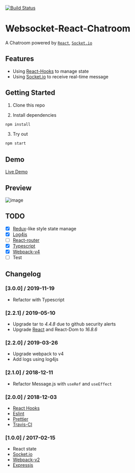 [![Build Status](https://travis-ci.org/ymyqwe/Websocket-React-Chatroom.svg?branch=master)](https://travis-ci.org/ymyqwe/Websocket-React-Chatroom)

# Websocket-React-Chatroom

A Chatroom powered by [`React`](https://reactjs.org/), [`Socket.io`](https://socket.io/)

## Features

- Using [React-Hooks](https://reactjs.org/docs/hooks-intro.html) to manage state
- Using [Socket.io](https://socket.io/) to receive real-time message

## Getting Started

1. Clone this repo

2. Install dependencies

```bash
npm install
```

3. Try out

```bash
npm start
```

## Demo

[Live Demo](http://chat.yumingyuan.me)

## Preview

![image](https://github.com/ymyqwe/Websocket-React-Chatroom/raw/master/chat.gif)

## TODO

- [x] [Redux](https://github.com/reduxjs/redux)-like style state manage
- [x] [Log4js](https://github.com/log4js-node/log4js-node)
- [ ] [React-router](https://github.com/ReactTraining/react-router)
- [x] [Typescript](https://github.com/Microsoft/TypeScript)
- [x] [Webpack-v4](https://github.com/webpack/webpack)
- [ ] Test

## Changelog

### [3.0.0] / 2019-11-19

- Refactor with Typescript

### [2.2.1] / 2019-05-10

- Upgrade tar to <i>4.4.8</i> due to github security alerts
- Upgrade [React](https://reactjs.org) and React-Dom to <i>16.8.6</i>

### [2.2.0] / 2019-03-26

- Upgrade webpack to v4
- Add logs using log4js

### [2.1.0] / 2018-12-11

- Refactor Message.js with `useRef` and `useEffect`

### [2.0.0] / 2018-12-03

- [React Hooks](https://reactjs.org/docs/hooks-intro.html)
- [Eslint](https://github.com/eslint/eslint)
- [Prettier](https://github.com/prettier/prettier)
- [Travis-CI](https://travis-ci.org/)

### [1.0.0] / 2017-02-15

- React state
- [Socket.io](https://socket.io/)
- [Webpack-v2](https://github.com/webpack/webpack)
- [Expressjs](https://github.com/expressjs/express)
